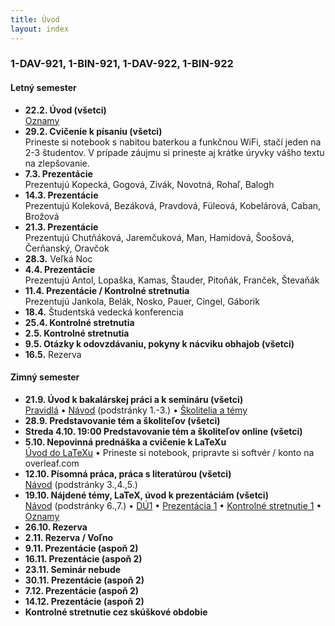 ```yaml
---
title: Úvod
layout: index
---
```


### 1-DAV-921, 1-BIN-921, 1-DAV-922, 1-BIN-922


#### Letný semester

* **22.2. Úvod (všetci)**<br>
[Oznamy](./Oznamy_február.md)
* **29.2. Cvičenie k písaniu (všetci)**<br>
Prineste si notebook s nabitou baterkou a funkčnou WiFi, stačí jeden na 2-3 študentov. V prípade záujmu si prineste aj krátke úryvky vášho textu na zlepšovanie.
* **7.3. Prezentácie**<br>
Prezentujú Kopecká, Gogová, Zivák, Novotná, Rohaľ, Balogh
* **14.3. Prezentácie**<br>
Prezentujú Koleková, Bezáková, Pravdová, Füleová, Kobelárová, Caban, Brožová
* **21.3. Prezentácie**<br>
Prezentujú Chutňáková, Jaremčuková, Man, Hamidová, Šoošová, Čerňanský, Oravčok
* **28.3.** Veľká Noc
* **4.4. Prezentácie**<br>
Prezentujú Antol, Lopaška, Kamas, Štauder, Pitoňák, Franček, Števaňák
* **11.4. Prezentácie / Kontrolné stretnutia**<br>
Prezentujú Jankola, Belák, Nosko, Pauer, Cingel, Gáborik
* **18.4.** Študentská vedecká konferencia
* **25.4. Kontrolné stretnutia**
* **2.5. Kontrolné stretnutia** 
* **9.5. Otázky k odovzdávaniu, pokyny k nácviku obhajob (všetci)**
* **16.5.** Rezerva


#### Zimný semester

* **21.9. Úvod k bakalárskej práci a k semináru (všetci)**<br>
[Pravidlá](./Pravidlá_ZS.md)  • [Návod](./Návod.md) (podstránky 1.-3.)  •  [Školitelia a témy](./Školitelia.md)
* **28.9. Predstavovanie tém a školiteľov (všetci)**
* **Streda 4.10. 19:00 Predstavovanie tém a školiteľov online (všetci)**<br>
* **5.10. Nepovinná prednáška a cvičenie k LaTeXu**<br>
[Úvod do LaTeXu](./Úvod_do_LaTeXu.md)  • Prineste si notebook, pripravte si softvér / konto na overleaf.com
* **12.10. Písomná práca, práca s literatúrou (všetci)**<br>
[Návod](./Návod.md) (podstránky 3.,4.,5.) 
* **19.10. Nájdené témy, LaTeX, úvod k prezentáciám (všetci)**<br>
[Návod](./Návod.md) (podstránky 6.,7.) •  [DÚ1](./DÚ1.md) • [Prezentácia 1](./Prezentácia_1.md) • [Kontrolné stretnutie 1](./Kontrolné_stretnutie_1.md) • [Oznamy](Oznamy_október.md)
* **26.10. Rezerva**
* **2.11. Rezerva / Voľno**
* **9.11. Prezentácie (aspoň 2)**<br>
* **16.11. Prezentácie (aspoň 2)**<br>
* **23.11. Seminár nebude**<br>
* **30.11. Prezentácie (aspoň 2)**<br>
* **7.12. Prezentácie (aspoň 2)**<br>
* **14.12. Prezentácie (aspoň 2)**<br>
* **Kontrolné stretnutie cez skúškové obdobie**
